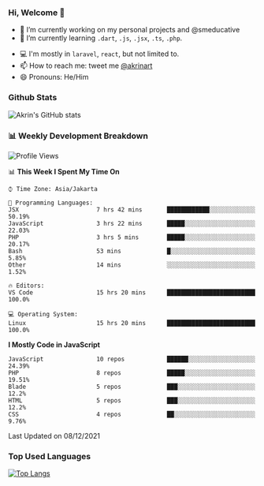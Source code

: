 ### Hi, Welcome 👋

<!--
**akrindev/akrindev** is a ✨ _special_ ✨ repository because its `README.md` (this file) appears on your GitHub profile.

Here are some ideas to get you started:
-->


- 🔭 I’m currently working on my personal projects and @smeducative
- 🌱 I’m currently learning `.dart`, `.js`, `.jsx`, `.ts`, `.php`.
<!-- - 👯 I’m looking to collaborate on -->
<!-- - 🤔 I’m looking for help with ... -->
- 💻 I'm mostly in `laravel`, `react`, but not limited to.
- 📫 How to reach me: tweet me [@akrinart](https://twitter.com/Akrinart)
- 😄 Pronouns: He/Him


### Github Stats
![Akrin's GitHub stats](https://github-readme-stats.vercel.app/api?username=akrindev&show_icons=true&theme=react&count_private=true)

### 📊 Weekly Development Breakdown

<!--START_SECTION:waka-->
![Profile Views](http://img.shields.io/badge/Profile%20Views-0-blue)

📊 **This Week I Spent My Time On** 

```text
⌚︎ Time Zone: Asia/Jakarta

💬 Programming Languages: 
JSX                      7 hrs 42 mins       ████████████░░░░░░░░░░░░░   50.19% 
JavaScript               3 hrs 22 mins       █████░░░░░░░░░░░░░░░░░░░░   22.03% 
PHP                      3 hrs 5 mins        █████░░░░░░░░░░░░░░░░░░░░   20.17% 
Bash                     53 mins             █░░░░░░░░░░░░░░░░░░░░░░░░   5.85% 
Other                    14 mins             ░░░░░░░░░░░░░░░░░░░░░░░░░   1.52%

🔥 Editors: 
VS Code                  15 hrs 20 mins      █████████████████████████   100.0%

💻 Operating System: 
Linux                    15 hrs 20 mins      █████████████████████████   100.0%

```

**I Mostly Code in JavaScript** 

```text
JavaScript               10 repos            ██████░░░░░░░░░░░░░░░░░░░   24.39% 
PHP                      8 repos             █████░░░░░░░░░░░░░░░░░░░░   19.51% 
Blade                    5 repos             ███░░░░░░░░░░░░░░░░░░░░░░   12.2% 
HTML                     5 repos             ███░░░░░░░░░░░░░░░░░░░░░░   12.2% 
CSS                      4 repos             ██░░░░░░░░░░░░░░░░░░░░░░░   9.76%

```



 Last Updated on 08/12/2021
<!--END_SECTION:waka-->

### Top Used Languages
[![Top Langs](https://github-readme-stats.vercel.app/api/top-langs/?username=akrindev&hide=blade,html&langs_count=4)](https://github.com/akrindev)
